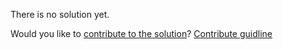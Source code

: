
There is no solution yet.

Would you like to [contribute to the solution](https://github.com/BFEdev/BFE.dev-solutions/blob/main/react/useIsFirstRender_en.md)? [Contribute guidline](https://github.com/BFEdev/BFE.dev-solutions#how-to-contribute)

